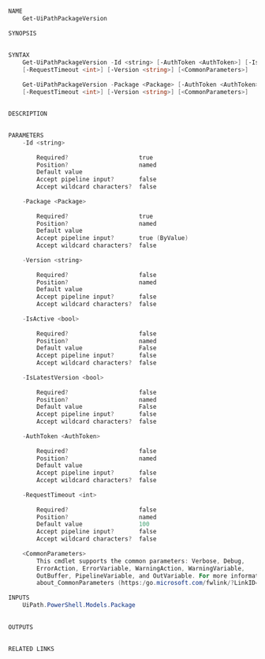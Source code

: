 ﻿```PowerShell

NAME
    Get-UiPathPackageVersion
    
SYNOPSIS
    
    
SYNTAX
    Get-UiPathPackageVersion -Id <string> [-AuthToken <AuthToken>] [-IsActive <bool>] [-IsLatestVersion <bool>] 
    [-RequestTimeout <int>] [-Version <string>] [<CommonParameters>]
    
    Get-UiPathPackageVersion -Package <Package> [-AuthToken <AuthToken>] [-IsActive <bool>] [-IsLatestVersion <bool>] 
    [-RequestTimeout <int>] [-Version <string>] [<CommonParameters>]
    
    
DESCRIPTION
    

PARAMETERS
    -Id <string>
        
        Required?                    true
        Position?                    named
        Default value                
        Accept pipeline input?       false
        Accept wildcard characters?  false
        
    -Package <Package>
        
        Required?                    true
        Position?                    named
        Default value                
        Accept pipeline input?       true (ByValue)
        Accept wildcard characters?  false
        
    -Version <string>
        
        Required?                    false
        Position?                    named
        Default value                
        Accept pipeline input?       false
        Accept wildcard characters?  false
        
    -IsActive <bool>
        
        Required?                    false
        Position?                    named
        Default value                False
        Accept pipeline input?       false
        Accept wildcard characters?  false
        
    -IsLatestVersion <bool>
        
        Required?                    false
        Position?                    named
        Default value                False
        Accept pipeline input?       false
        Accept wildcard characters?  false
        
    -AuthToken <AuthToken>
        
        Required?                    false
        Position?                    named
        Default value                
        Accept pipeline input?       false
        Accept wildcard characters?  false
        
    -RequestTimeout <int>
        
        Required?                    false
        Position?                    named
        Default value                100
        Accept pipeline input?       false
        Accept wildcard characters?  false
        
    <CommonParameters>
        This cmdlet supports the common parameters: Verbose, Debug,
        ErrorAction, ErrorVariable, WarningAction, WarningVariable,
        OutBuffer, PipelineVariable, and OutVariable. For more information, see 
        about_CommonParameters (https:/go.microsoft.com/fwlink/?LinkID=113216). 
    
INPUTS
    UiPath.PowerShell.Models.Package
    
    
OUTPUTS
    
    
RELATED LINKS



```
